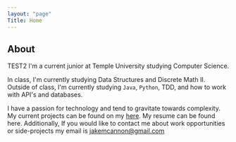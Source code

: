 ```yaml
---
layout: "page"
Title: Home
---
```

## About
TEST2 I'm a current junior at Temple University studying Computer Science.

In class, I'm currently studying Data Structures and Discrete Math II. Outside of class, I'm currently studying <code>Java</code>, <code>Python</code>, TDD, and how to work with API's and databases.

I have a passion for technology and tend to gravitate towards complexity. My current projects can be found on my [here](https://github.com/jakemcannon). My resume can be found here. Additionally, If you would like to contact me about work opportunities or side-projects my email is jakemcannon@gmail.com
